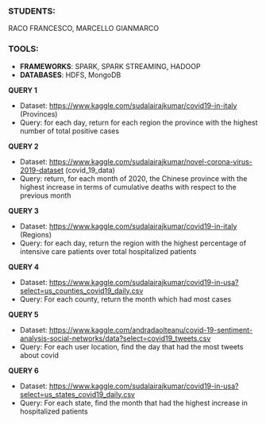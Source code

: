 ### STUDENTS:
RACO FRANCESCO, MARCELLO GIANMARCO

### TOOLS:

- **FRAMEWORKS**: SPARK, SPARK STREAMING, HADOOP
- **DATABASES**: HDFS, MongoDB


**QUERY 1**

- Dataset: https://www.kaggle.com/sudalairajkumar/covid19-in-italy (Provinces)
- Query: for each day, return for each region the province with the highest number of total positive cases

**QUERY 2**

- Dataset: https://www.kaggle.com/sudalairajkumar/novel-corona-virus-2019-dataset (covid_19_data)
- Query: return, for each month of 2020, the Chinese province with the highest increase in terms of cumulative deaths with respect to the previous month

**QUERY 3**
- Dataset: https://www.kaggle.com/sudalairajkumar/covid19-in-italy (Regions)
- Query: for each day, return the region with the highest percentage of intensive care patients over total hospitalized patients

**QUERY 4**

- Dataset: https://www.kaggle.com/sudalairajkumar/covid19-in-usa?select=us_counties_covid19_daily.csv
- Query: For each county, return the month which had most cases

**QUERY 5**

- Dataset: https://www.kaggle.com/andradaolteanu/covid-19-sentiment-analysis-social-networks/data?select=covid19_tweets.csv
- Query: For each user location, find the day that had the most tweets about covid

**QUERY 6**

- Dataset: https://www.kaggle.com/sudalairajkumar/covid19-in-usa?select=us_states_covid19_daily.csv
- Query: For each state, find the month that had the highest increase in hospitalized patients



